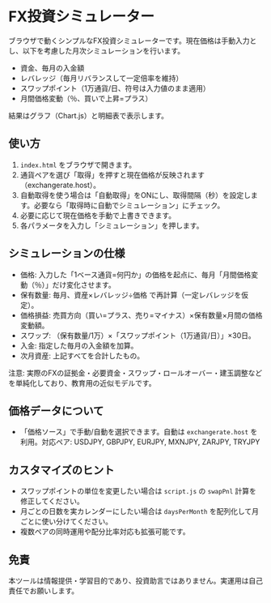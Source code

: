 # FX投資シミュレーター

ブラウザで動くシンプルなFX投資シミュレーターです。現在価格は手動入力とし、以下を考慮した月次シミュレーションを行います。

- 資金、毎月の入金額
- レバレッジ（毎月リバランスして一定倍率を維持）
- スワップポイント（1万通貨/日、符号は入力値のまま適用）
- 月間価格変動（％、買いで上昇=プラス）

結果はグラフ（Chart.js）と明細表で表示します。

## 使い方

1. `index.html` をブラウザで開きます。
2. 通貨ペアを選び「取得」を押すと現在価格が反映されます（exchangerate.host）。
3. 自動取得を使う場合は「自動取得」をONにし、取得間隔（秒）を設定します。必要なら「取得時に自動でシミュレーション」にチェック。
4. 必要に応じて現在価格を手動で上書きできます。
5. 各パラメータを入力し「シミュレーション」を押します。

## シミュレーションの仕様

- 価格: 入力した「1ベース通貨=何円か」の価格を起点に、毎月「月間価格変動（％）」だけ変化させます。
- 保有数量: 毎月、資産×レバレッジ÷価格 で再計算（一定レバレッジを仮定）。
- 価格損益: 売買方向（買い=プラス、売り=マイナス）×保有数量×月間の価格変動額。
- スワップ: （保有数量/1万）×「スワップポイント（1万通貨/日）」×30日。
- 入金: 指定した毎月の入金額を加算。
- 次月資産: 上記すべてを合計したもの。

注意: 実際のFXの証拠金・必要資金・スワップ・ロールオーバー・建玉調整などを単純化しており、教育用の近似モデルです。

## 価格データについて

- 「価格ソース」で手動/自動を選択できます。自動は `exchangerate.host` を利用。対応ペア: USDJPY, GBPJPY, EURJPY, MXNJPY, ZARJPY, TRYJPY

## カスタマイズのヒント

- スワップポイントの単位を変更したい場合は `script.js` の `swapPnl` 計算を修正してください。
- 月ごとの日数を実カレンダーにしたい場合は `daysPerMonth` を配列化して月ごとに使い分けてください。
- 複数ペアの同時運用や配分比率対応も拡張可能です。

## 免責

本ツールは情報提供・学習目的であり、投資助言ではありません。実運用は自己責任でお願いします。
